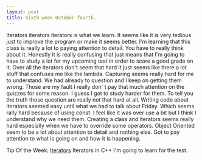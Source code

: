 ```yaml
---
layout: post
title: Sixth week October fourth.
---
```


Iterators iterators iterators is what we learn. It seems like it is very tedious just to improve the program or make it seems better. I'm learning that this class is really a lot to paying attention to detail. You have to really think about it. Honestly it is really confusing that just means that I'm going to have to study a lot for my upcoming test in order to score a good grade on it. Over all the iterators don't seem that hard it just seems like there a lot stuff that confuses me like the lambda. Capturing seems really hard for me to understand. We had already to question and I keep on getting them wrong. Those are my fault I really don' t pay that much attention on the quizzes for some reason. I guess I got to study harder for them. To tell you the truth those question are really not that hard at all. Writing code about iterators seemed easy until what we had to talk about Friday. Which seems rally hard because of using const. I feel like it was over use a bit but I think I understand why we need them. Creating a class and iterators seems really hard especially when we have to override some operators. Object Oriented seem to be a lot about attention to detail and nothing else. Got to pay attention to what is going on and how it is happening.

Tip Of the Week: 
[Iterators](http://www.cprogramming.com/tutorial/stl/iterators.html) Iterators in C++ I'm going to learn for the test.
